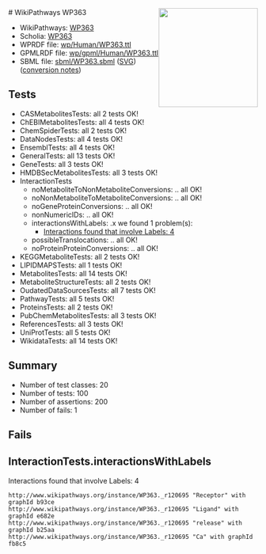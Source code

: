 <img style="float: right; width: 200px" src="../logo.png" />
# WikiPathways WP363

* WikiPathways: [WP363](https://identifiers.org/wikipathways:WP363)
* Scholia: [WP363](https://scholia.toolforge.org/wikipathways/WP363)
* WPRDF file: [wp/Human/WP363.ttl](../wp/Human/WP363.ttl)
* GPMLRDF file: [wp/gpml/Human/WP363.ttl](../wp/gpml/Human/WP363.ttl)
* SBML file: [sbml/WP363.sbml](../sbml/WP363.sbml) ([SVG](../sbml/WP363.svg)) ([conversion notes](../sbml/WP363.txt))

## Tests
* CASMetabolitesTests: all 2 tests OK!
* ChEBIMetabolitesTests: all 4 tests OK!
* ChemSpiderTests: all 2 tests OK!
* DataNodesTests: all 4 tests OK!
* EnsemblTests: all 4 tests OK!
* GeneralTests: all 13 tests OK!
* GeneTests: all 3 tests OK!
* HMDBSecMetabolitesTests: all 3 tests OK!
* InteractionTests
    * noMetaboliteToNonMetaboliteConversions: .. all OK!
    * noNonMetaboliteToMetaboliteConversions: .. all OK!
    * noGeneProteinConversions: .. all OK!
    * nonNumericIDs: .. all OK!
    * interactionsWithLabels: .x we found 1 problem(s):
        * [Interactions found that involve Labels: 4](#630d267b)
    * possibleTranslocations: .. all OK!
    * noProteinProteinConversions: .. all OK!
* KEGGMetaboliteTests: all 2 tests OK!
* LIPIDMAPSTests: all 1 tests OK!
* MetabolitesTests: all 14 tests OK!
* MetaboliteStructureTests: all 2 tests OK!
* OudatedDataSourcesTests: all 7 tests OK!
* PathwayTests: all 5 tests OK!
* ProteinsTests: all 2 tests OK!
* PubChemMetabolitesTests: all 3 tests OK!
* ReferencesTests: all 3 tests OK!
* UniProtTests: all 5 tests OK!
* WikidataTests: all 14 tests OK!


## Summary

* Number of test classes: 20
* Number of tests: 100
* Number of assertions: 200
* Number of fails: 1

## Fails

<a name="630d267b" />

## InteractionTests.interactionsWithLabels

Interactions found that involve Labels: 4
```
http://www.wikipathways.org/instance/WP363._r120695 "Receptor" with graphId b93ce
http://www.wikipathways.org/instance/WP363._r120695 "Ligand" with graphId e682e
http://www.wikipathways.org/instance/WP363._r120695 "release" with graphId b25aa
http://www.wikipathways.org/instance/WP363._r120695 "Ca" with graphId fb8c5
```

